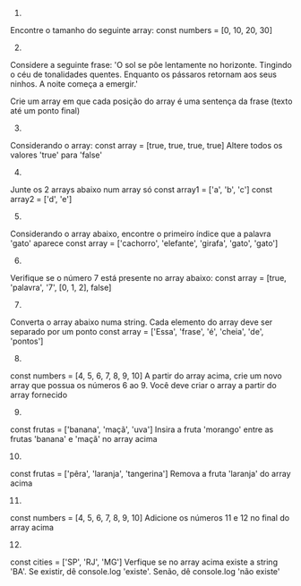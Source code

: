 1) 
Encontre o tamanho do seguinte array:
const numbers = [0, 10, 20, 30]


2)
Considere a seguinte frase:
'O sol se põe lentamente no horizonte. Tingindo o céu de tonalidades quentes. Enquanto os pássaros retornam aos seus ninhos. A noite começa a emergir.'

Crie um array em que cada posição do array é uma sentença da frase (texto até um ponto final)


3) 
Considerando o array:
const array = [true, true, true, true]
Altere todos os valores 'true' para 'false'


4)
Junte os 2 arrays abaixo num array só
const array1 = ['a', 'b', 'c'] 
const array2 = ['d', 'e']


5) 
Considerando o array abaixo, encontre o primeiro índice que a palavra 'gato' aparece
const array = ['cachorro', 'elefante', 'girafa', 'gato', 'gato']


6)
Verifique se o número 7 está presente no array abaixo:
const array = [true, 'palavra', '7', [0, 1, 2], false]


7)
Converta o array abaixo numa string. Cada elemento do array deve ser separado por um ponto
const array = ['Essa', 'frase', 'é', 'cheia', 'de', 'pontos']


8)
const numbers = [4, 5, 6, 7, 8, 9, 10]
A partir do array acima, crie um novo array que possua os números 6 ao 9. Você deve criar o array a partir do array fornecido


9)
const frutas = ['banana', 'maçã', 'uva']
Insira a fruta 'morango' entre as frutas 'banana' e 'maçã' no array acima


10)
const frutas = ['pêra', 'laranja', 'tangerina']
Remova a fruta 'laranja' do array acima


11)
const numbers = [4, 5, 6, 7, 8, 9, 10]
Adicione os números 11 e 12 no final do array acima


12)
const cities = ['SP', 'RJ', 'MG']
Verfique se no array acima existe a string 'BA'. Se existir, dê console.log 'existe'. Senão, dê console.log 'não existe'